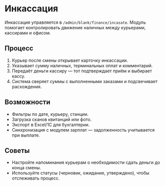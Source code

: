 # Инкассация

Инкассация управляется в `/admin/blank/finance/incasate`. Модуль помогает контролировать движение наличных между курьерами, кассирами и офисом.

## Процесс

1. Курьер после смены открывает карточку инкассации.
2. Указывает сумму наличных, терминальных оплат и комментарий.
3. Передаёт деньги кассиру — тот подтверждает приём и выбирает кассу.
4. Система сверяет суммы с выполненными заказами и подсвечивает расхождения.

## Возможности

- Фильтры по дате, курьеру, станции.
- Загрузка сканов квитанций или фото.
- Экспорт в Excel/1С для бухгалтерии.
- Синхронизация с модулем зарплат — задолженность учитывается при выплате.

## Советы

- Настройте напоминания курьерам о необходимости сдать деньги до конца смены.
- Используйте статусы (черновик, ожидание, утверждено), чтобы отслеживать процесс.
